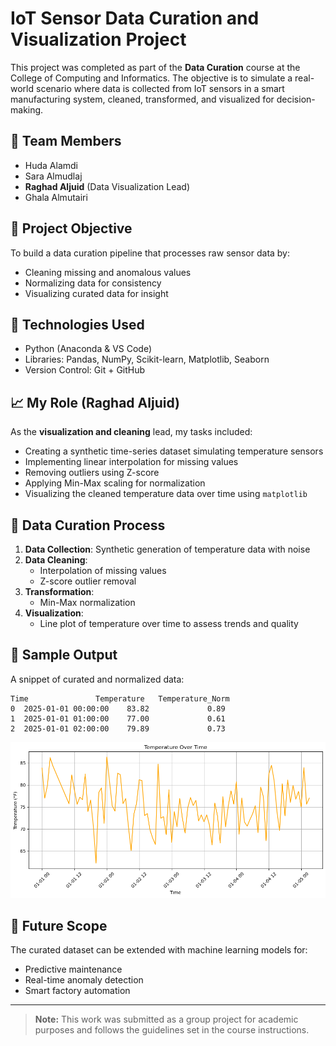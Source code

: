 # IoT Sensor Data Curation and Visualization Project

This project was completed as part of the **Data Curation** course at the College of Computing and Informatics. The objective is to simulate a real-world scenario where data is collected from IoT sensors in a smart manufacturing system, cleaned, transformed, and visualized for decision-making.

## 👥 Team Members
- Huda Alamdi  
- Sara Almudlaj  
- **Raghad Aljuid** (Data Visualization Lead)  
- Ghala Almutairi  

## 🎯 Project Objective
To build a data curation pipeline that processes raw sensor data by:
- Cleaning missing and anomalous values
- Normalizing data for consistency
- Visualizing curated data for insight

## 🔧 Technologies Used
- Python (Anaconda & VS Code)
- Libraries: Pandas, NumPy, Scikit-learn, Matplotlib, Seaborn
- Version Control: Git + GitHub

## 📈 My Role (Raghad Aljuid)
As the **visualization and cleaning** lead, my tasks included:
- Creating a synthetic time-series dataset simulating temperature sensors
- Implementing linear interpolation for missing values
- Removing outliers using Z-score
- Applying Min-Max scaling for normalization
- Visualizing the cleaned temperature data over time using `matplotlib`

## 🧼 Data Curation Process
1. **Data Collection**: Synthetic generation of temperature data with noise
2. **Data Cleaning**:
   - Interpolation of missing values
   - Z-score outlier removal
3. **Transformation**:
   - Min-Max normalization
4. **Visualization**:
   - Line plot of temperature over time to assess trends and quality

## 📌 Sample Output
A snippet of curated and normalized data:
```
Time               Temperature   Temperature_Norm
0  2025-01-01 00:00:00    83.82             0.89
1  2025-01-01 01:00:00    77.00             0.61
2  2025-01-01 02:00:00    79.89             0.73
```

![Sample Plot](output.png)

## 🔮 Future Scope
The curated dataset can be extended with machine learning models for:
- Predictive maintenance
- Real-time anomaly detection
- Smart factory automation

---

> **Note:** This work was submitted as a group project for academic purposes and follows the guidelines set in the course instructions.
